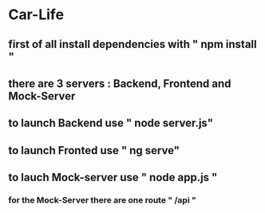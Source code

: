 # Car-Life

## first of all install dependencies with " npm install "

## there are 3 servers : Backend, Frontend and Mock-Server 

## to launch Backend use " node server.js" 

## to launch Fronted use " ng serve"

## to lauch Mock-server use " node app.js "

### for the Mock-Server there are one route " /api " 

